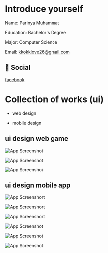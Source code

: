 
# Introduce yourself

Name: Parinya Muhammat

Education: Bachelor's Degree

Major: Computer Science

Email: kkokklove26@gmail.com

## 🔗 Social
[facebook](https://www.facebook.com/ParinyaMuhammat)




# Collection of works (ui)

- web design

- mobile design



## ui design web game

![App Screenshot](img/ui_homepage_game2.png)

![App Screenshot](https://media.discordapp.net/attachments/663023432082128916/1088742208112443492/ui_homepag_game.png)

![App Screenshot](img/home.png)



## ui design mobile app

![App Screenshort](https://media.discordapp.net/attachments/663023432082128916/1088743213352890428/Mockup_5.jpg)

![App Screenshort](https://media.discordapp.net/attachments/663023432082128916/1088743518270402580/Mockup_3.png)

![App Screenshort](https://media.discordapp.net/attachments/663023432082128916/1088743518589157427/Mockup_4.png)

![App Screenshot](img/3.png)

![App Screenshot](https://media.discordapp.net/attachments/663023432082128916/1088743532522643506/1.png)

![App Screenshot](img/2.png)

